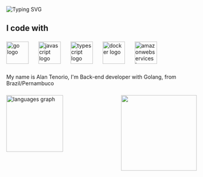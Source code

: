 ![Typing SVG](https://readme-typing-svg.demolab.com?font=Mulish&size=30&pause=1000&color=ffffff&&width=600&lines=Hey+What's+Up+???.;Alan+Tenório.)

###


<h2 align="left">I code with</h2>

###

<div align="left">
  <img src="https://cdn.jsdelivr.net/gh/devicons/devicon/icons/go/go-original.svg" height="59" alt="go logo"  />
  <img width="18" />
  <img src="https://cdn.jsdelivr.net/gh/devicons/devicon/icons/javascript/javascript-original.svg" height="59" alt="javascript logo"  />
  <img width="18" />
  <img src="https://cdn.jsdelivr.net/gh/devicons/devicon/icons/typescript/typescript-original.svg" height="59" alt="typescript logo"  />
  <img width="18" />
  <img src="https://cdn.jsdelivr.net/gh/devicons/devicon/icons/docker/docker-original.svg" height="59" alt="docker logo"  />
  <img width="18" />
  <img src="https://cdn.jsdelivr.net/gh/devicons/devicon/icons/amazonwebservices/amazonwebservices-line-wordmark.svg" height="59" alt="amazonwebservices logo"  />
</div>

###

<p align="left">My name is Alan Tenorio, I'm Back-end developer with Golang, from Brazil/Pernambuco</p>

###
<img align="right" height="200" src="https://i.giphy.com/media/v1.Y2lkPTc5MGI3NjExdnk5c2h5dno5NGY1a212Y3Q2dTg0OWxxcThyOXE3Ynl2NjVsMHJtbCZlcD12MV9pbnRlcm5hbF9naWZfYnlfaWQmY3Q9cw/McIBYFNF5pkayHj6vl/giphy.gif"  />

###

<div align="left">
  <img src="https://github-readme-stats.vercel.app/api/top-langs?username=AlanTenorio&locale=en&hide_title=true&layout=compact&card_width=320&langs_count=5&theme=rose_pine&hide_border=true&order=2" height="150" alt="languages graph"  />
</div>

###

